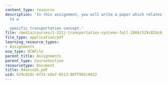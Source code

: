 ```yaml
---
content_type: resource
description: 'In this assignment, you will write a paper which relates these key points
  to a

  specific transportation concept.'
file: /media/courses/1-221j-transportation-systems-fall-2004/529c82dc6f31e0a7051380ff982c6822_04assn2b.pdf
file_type: application/pdf
learning_resource_types:
- Assignments
ocw_type: OCWFile
parent_title: Assignments
parent_type: CourseSection
resourcetype: Document
title: 04assn2b.pdf
uid: 529c82dc-6f31-e0a7-0513-80ff982c6822
---
```

